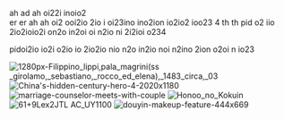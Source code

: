 ah 
ad ah oi22i inoio2  
er er 
ah 
  ah oi2 ooi2io 2io i oi23ino  ino2ion io2io2 ioo23 4
  th
   th pid o2 iio 2io2ioio2i on2o in2oi oi n2io ni 2i2ioi o234 

   pidoi2io  io2i o2io io 2io2io nio n2o in2io noi n2ino 2ion o2oi n io23 

![1280px-Filippino_lippi,_pala_magrini_(ss _girolamo,_sebastiano,_rocco_ed_elena),_1483_circa,_03](https://github.com/DarkEvamSar/Christies-en-en-th-ui-th-ui/assets/160559076/3d11b0d7-2ea2-4fe7-bad9-fd48c6f44c13)
![China's-hidden-century-hero-4-2020x1180](https://github.com/DarkEvamSar/Christies-en-en-th-ui-th-ui/assets/160559076/3fac3426-1208-4bea-8ebc-2fd3e7bdeeea)
![marriage-counselor-meets-with-couple](https://github.com/DarkEvamSar/Christies-en-en-th-ui-th-ui/assets/160559076/b0276abd-63e0-41e2-89e9-4691f8e98088)
![Honoo_no_Kokuin](https://github.com/DarkEvamSar/Christies-en-en-th-ui-th-ui/assets/160559076/95abd59a-f94e-447f-a993-35938828700c)
![61+9Lex2JTL _AC_UY1100_](https://github.com/DarkEvamSar/Christies-en-en-th-ui-th-ui/assets/160559076/727f347b-de84-41ac-bd44-a45ebd706f42)
![douyin-makeup-feature-444x669](https://github.com/DarkEvamSar/Christies-en-en-th-ui-th-ui/assets/160559076/153c20ff-1543-4397-b0c9-ff457f1c9b2b)
